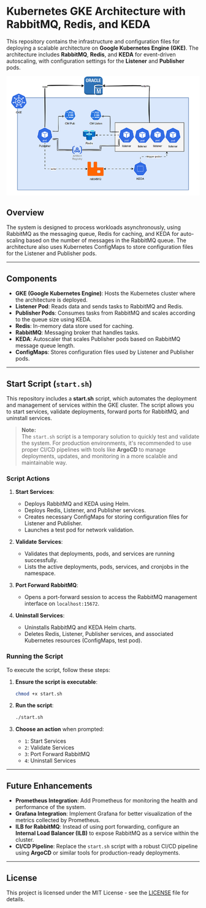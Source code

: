 

# Kubernetes GKE Architecture with RabbitMQ, Redis, and KEDA

This repository contains the infrastructure and configuration files for deploying a scalable architecture on **Google Kubernetes Engine (GKE)**. The architecture includes **RabbitMQ**, **Redis**, and **KEDA** for event-driven autoscaling, with configuration settings for the **Listener** and **Publisher** pods.

![Architecture Diagram](https://github.com/Nadav23AnT/K8s-Event-Driven-Microservices/blob/main/A%20detailed%20architecture%20diagram%20illustrating%20how%20GKE%2C%20RabbitMQ%2C%20Redis%2C%20and%20KEDA%20work%20together%20in%20an%20event-driven%20microservices%20setup.png)

## Overview

The system is designed to process workloads asynchronously, using RabbitMQ as the messaging queue, Redis for caching, and KEDA for auto-scaling based on the number of messages in the RabbitMQ queue. The architecture also uses Kubernetes ConfigMaps to store configuration files for the Listener and Publisher pods.

---

## Components

- **GKE (Google Kubernetes Engine)**: Hosts the Kubernetes cluster where the architecture is deployed.
- **Listener Pod**: Reads data and sends tasks to RabbitMQ and Redis.
- **Publisher Pods**: Consumes tasks from RabbitMQ and scales according to the queue size using KEDA.
- **Redis**: In-memory data store used for caching.
- **RabbitMQ**: Messaging broker that handles tasks.
- **KEDA**: Autoscaler that scales Publisher pods based on RabbitMQ message queue length.
- **ConfigMaps**: Stores configuration files used by Listener and Publisher pods.

---

## Start Script (`start.sh`)

This repository includes a **start.sh** script, which automates the deployment and management of services within the GKE cluster. The script allows you to start services, validate deployments, forward ports for RabbitMQ, and uninstall services.

> **Note:**  
> The `start.sh` script is a temporary solution to quickly test and validate the system. For production environments, it's recommended to use proper CI/CD pipelines with tools like **ArgoCD** to manage deployments, updates, and monitoring in a more scalable and maintainable way.

### Script Actions

1. **Start Services**:
   - Deploys RabbitMQ and KEDA using Helm.
   - Deploys Redis, Listener, and Publisher services.
   - Creates necessary ConfigMaps for storing configuration files for Listener and Publisher.
   - Launches a test pod for network validation.

2. **Validate Services**:
   - Validates that deployments, pods, and services are running successfully.
   - Lists the active deployments, pods, services, and cronjobs in the namespace.

3. **Port Forward RabbitMQ**:
   - Opens a port-forward session to access the RabbitMQ management interface on `localhost:15672`.

4. **Uninstall Services**:
   - Uninstalls RabbitMQ and KEDA Helm charts.
   - Deletes Redis, Listener, Publisher services, and associated Kubernetes resources (ConfigMaps, test pod).

### Running the Script

To execute the script, follow these steps:

1. **Ensure the script is executable**:
   ```bash
   chmod +x start.sh
   ```

2. **Run the script**:
   ```bash
   ./start.sh
   ```

3. **Choose an action** when prompted:
   - `1`: Start Services
   - `2`: Validate Services
   - `3`: Port Forward RabbitMQ
   - `4`: Uninstall Services

---

## Future Enhancements

- **Prometheus Integration**: Add Prometheus for monitoring the health and performance of the system.
- **Grafana Integration**: Implement Grafana for better visualization of the metrics collected by Prometheus.
- **ILB for RabbitMQ**: Instead of using port forwarding, configure an **Internal Load Balancer (ILB)** to expose RabbitMQ as a service within the cluster.
- **CI/CD Pipeline**: Replace the `start.sh` script with a robust CI/CD pipeline using **ArgoCD** or similar tools for production-ready deployments.

---

## License

This project is licensed under the MIT License - see the [LICENSE](LICENSE) file for details.

